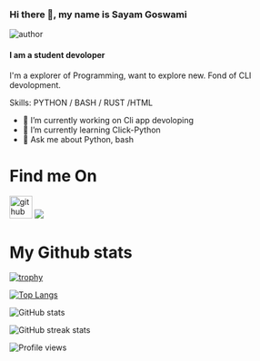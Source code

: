 ### Hi there 👋, my name is Sayam Goswami
![author](https://img.shields.io/badge/author-Sayampy-blue)
#### I am a student devoloper
<!--m![I am a student devoloper](https://avatars.githubusercontent.com/u/81681676?v=4)-->

I'm a explorer of Programming, want to explore new. Fond of CLI devolopment.

Skills: PYTHON / BASH / RUST /HTML

- 🔭 I’m currently working on Cli app devoloping 
- 🌱 I’m currently learning Click-Python 
- 💬 Ask me about Python, bash 

# Find me On
[<img src='https://cdn.jsdelivr.net/npm/simple-icons@3.0.1/icons/github.svg' alt='github' height='40'>](https://github.com/sayampy)      [<img src="https://img.icons8.com/material-rounded/48/000000/discord-logo.png"/>](https://discord.com/channels/@me/810418783847055411)

# My Github stats
[![trophy](https://github-profile-trophy.vercel.app/?username=sayampy)](https://github.com/ryo-ma/github-profile-trophy)

[![Top Langs](https://github-readme-stats.vercel.app/api/top-langs/?username=sayampy)](https://github.com/anuraghazra/github-readme-stats)

![GitHub stats](https://github-readme-stats.vercel.app/api?username=sayampy&show_icons=true)  

![GitHub streak stats](https://github-readme-streak-stats.herokuapp.com/?user=sayampy)  

![Profile views](https://gpvc.arturio.dev/sayampy)  
